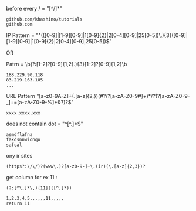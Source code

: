 before every / = "[^\/]*"
```
github.com/khashino/tutorials
github.com
```
IP Pattern = "^(([0-9]|[1-9][0-9]|1[0-9]{2}|2[0-4][0-9]|25[0-5])\\.){3}([0-9]|[1-9][0-9]|1[0-9]{2}|2[0-4][0-9]|25[0-5])$"

OR

Patrn = \b(?:[1-2]?[0-9]{1,2}\.){3}[1-2]?[0-9]{1,2}\b

```
188.229.90.118
83.219.163.185
...
```
URL Pattern "[a-z0-9A-Z]+(\.[a-z]{2,})(#?\/?[a-zA-Z0-9#]+)*\/?(\?[a-zA-Z0-9-_]+=[a-zA-Z0-9-%]+&?)?$"
```
xxxx.xxxx.xxx
```
does not contain dot = "^[^.]*$"
```
asmdflafna
fakdsnnwionqo
safcal
```
ony ir sites
```
(https?:\/\/)?(www\.)?[a-z0-9-]+\.(ir)(\.[a-z]{2,3})?
```
get column for ex 11 : 
```
(?:[^\,]*\,){11}(([^,]*))

1,2,3,4,5,,,,,,11,,,,,
return 11
```
